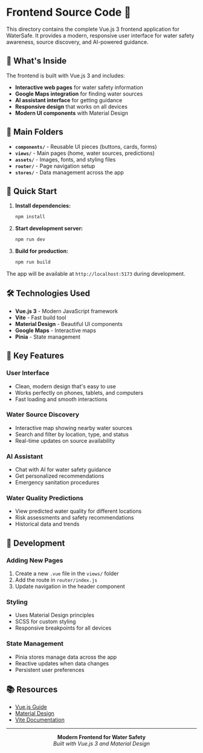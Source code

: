 # Frontend Source Code 📱

This directory contains the complete Vue.js 3 frontend application for WaterSafe. It provides a modern, responsive user interface for water safety awareness, source discovery, and AI-powered guidance.

## 🎯 What's Inside

The frontend is built with Vue.js 3 and includes:
- **Interactive web pages** for water safety information
- **Google Maps integration** for finding water sources
- **AI assistant interface** for getting guidance
- **Responsive design** that works on all devices
- **Modern UI components** with Material Design

## 📁 Main Folders

- **`components/`** - Reusable UI pieces (buttons, cards, forms)
- **`views/`** - Main pages (home, water sources, predictions)
- **`assets/`** - Images, fonts, and styling files
- **`router/`** - Page navigation setup
- **`stores/`** - Data management across the app

## 🚀 Quick Start

1. **Install dependencies:**
   ```bash
   npm install
   ```

2. **Start development server:**
   ```bash
   npm run dev
   ```

3. **Build for production:**
   ```bash
   npm run build
   ```

The app will be available at `http://localhost:5173` during development.

## 🛠️ Technologies Used

- **Vue.js 3** - Modern JavaScript framework
- **Vite** - Fast build tool
- **Material Design** - Beautiful UI components
- **Google Maps** - Interactive maps
- **Pinia** - State management

## 📱 Key Features

### User Interface
- Clean, modern design that's easy to use
- Works perfectly on phones, tablets, and computers
- Fast loading and smooth interactions

### Water Source Discovery
- Interactive map showing nearby water sources
- Search and filter by location, type, and status
- Real-time updates on source availability

### AI Assistant
- Chat with AI for water safety guidance
- Get personalized recommendations
- Emergency sanitation procedures

### Water Quality Predictions
- View predicted water quality for different locations
- Risk assessments and safety recommendations
- Historical data and trends

## 🔧 Development

### Adding New Pages
1. Create a new `.vue` file in the `views/` folder
2. Add the route in `router/index.js`
3. Update navigation in the header component

### Styling
- Uses Material Design principles
- SCSS for custom styling
- Responsive breakpoints for all devices

### State Management
- Pinia stores manage data across the app
- Reactive updates when data changes
- Persistent user preferences

## 📚 Resources

- [Vue.js Guide](https://vuejs.org/guide/)
- [Material Design](https://material.io/design)
- [Vite Documentation](https://vitejs.dev/)

---

<div align="center">
  <strong>Modern Frontend for Water Safety</strong>
  <br>
  <em>Built with Vue.js 3 and Material Design</em>
</div>
